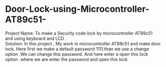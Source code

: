 # Door-Lock-using-Microcontroller-AT89c51-
Project Name: To make a Security code lock by microcontroller  AT89c51 and using keyboard and LCD  .  
Solution: In this project , My work in microcontroller  AT89c51 and make  door lock. Here first we make a default password 1111.than  we use a change option .We can change this password. And here enter a open this lock option .where we are enter the password and open this lock.     
